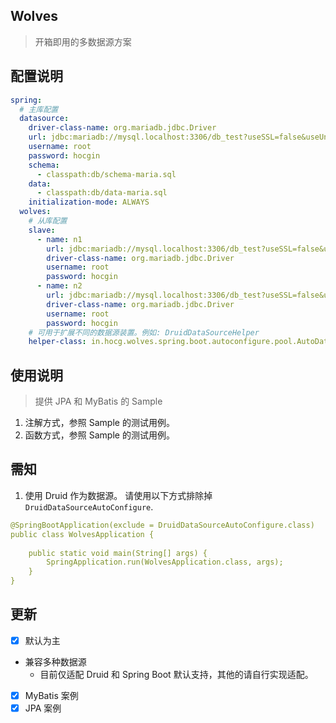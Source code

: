 ## Wolves
> 开箱即用的多数据源方案

## 配置说明
```yaml
spring:
  # 主库配置
  datasource:
    driver-class-name: org.mariadb.jdbc.Driver
    url: jdbc:mariadb://mysql.localhost:3306/db_test?useSSL=false&useUnicode=true&characterEncoding=UTF-8&allowMultiQueries=true
    username: root
    password: hocgin
    schema:
      - classpath:db/schema-maria.sql
    data:
      - classpath:db/data-maria.sql
    initialization-mode: ALWAYS
  wolves:
    # 从库配置
    slave:
      - name: n1
        url: jdbc:mariadb://mysql.localhost:3306/db_test?useSSL=false&useUnicode=true&characterEncoding=UTF-8&allowMultiQueries=true
        driver-class-name: org.mariadb.jdbc.Driver
        username: root
        password: hocgin
      - name: n2
        url: jdbc:mariadb://mysql.localhost:3306/db_test?useSSL=false&useUnicode=true&characterEncoding=UTF-8&allowMultiQueries=true
        driver-class-name: org.mariadb.jdbc.Driver
        username: root
        password: hocgin
    # 可用于扩展不同的数据源装置。例如: DruidDataSourceHelper
    helper-class: in.hocg.wolves.spring.boot.autoconfigure.pool.AutoDataSourceHelper
```

## 使用说明
> 提供 JPA 和 MyBatis 的 Sample

1. 注解方式，参照 Sample 的测试用例。
2. 函数方式，参照 Sample 的测试用例。

## 需知
1. 使用 Druid 作为数据源。
请使用以下方式排除掉`DruidDataSourceAutoConfigure`.
```yaml
@SpringBootApplication(exclude = DruidDataSourceAutoConfigure.class)
public class WolvesApplication {
    
    public static void main(String[] args) {
        SpringApplication.run(WolvesApplication.class, args);
    }
}
```

## 更新
- [x] 默认为主
- 兼容多种数据源
    - 目前仅适配 Druid 和 Spring Boot 默认支持，其他的请自行实现适配。
- [x] MyBatis 案例
- [x] JPA 案例